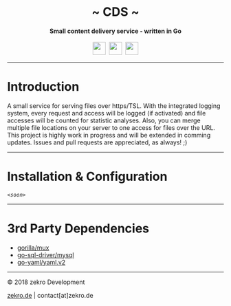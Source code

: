 <div align="center">
     <!-- <img src="https://zekro.de/src/go_chat_logo.png" width="400"/> -->
     <h1>~ CDS ~</h1>
     <strong>Small content delivery service - written in Go</strong><br><br>
     <img src="https://forthebadge.com/images/badges/made-with-go.svg" height="30" />&nbsp;
     <img src="https://forthebadge.com/images/badges/60-percent-of-the-time-works-every-time.svg" height="30" />&nbsp;
     <a href="https://zekro.de/discord"><img src="https://img.shields.io/discord/307084334198816769.svg?logo=discord&style=for-the-badge" height="30"></a>
</div>

---

# Introduction

A small service for serving files over https/TSL. With the integrated logging system, every request and access will be logged (if activated) and file accesses will be counted for statistic analyses. Also, you can merge multiple file locations on your server to one access for files over the URL.  
This project is highly work in progress and will be extended in comming updates. Issues and pull requests are appreciated, as always! ;)

---

# Installation & Configuration

*`<soon>`*

---

# 3rd Party Dependencies

- [gorilla/mux](https://github.com/gorilla/mux)
- [go-sql-driver/mysql](https://github.com/go-sql-driver/mysql)
- [go-yaml/yaml.v2](https://github.com/go-yaml/yaml/tree/v2.2.1)

---

© 2018 zekro Development  

[zekro.de](https://zekro.de) | contact[at]zekro.de


